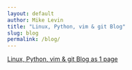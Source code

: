 ```yaml
---
layout: default
author: Mike Levin
title: "Linux, Python, vim & git Blog"
slug: blog
permalink: /blog/
---
```


[Linux, Python, vim & git Blog as 1 page](/journal/)



